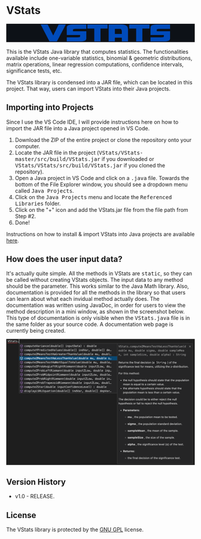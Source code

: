 # VStats

<p align="center">
  <img src="VStats/images/vstatslogo.png" width="570">
</p>

This is the VStats Java library that computes statistics. The functionalities available include one-variable statistics, binomial & geometric distributions, matrix operations, linear regression computations, confidence intervals, significance tests, etc. 

The VStats library is condensed into a JAR file, which can be located in this project. That way, users can import VStats into their Java projects. 

## Importing into Projects 

Since I use the VS Code IDE, I will provide instructions here on how to import the JAR file into a Java project opened in VS Code. 

1. Download the ZIP of the entire project or clone the repository onto your computer. 
2. Locate the JAR file in the project (<samp>VStats/VStats-master/src/build/VStats.jar</samp> if you downloaded or <samp>VStats/VStats/src/build/VStats.jar</samp> if you cloned the repository). 
3. Open a Java project in VS Code and click on a <samp>.java</samp> file. Towards the bottom of the File Explorer window, you should see a dropdown menu called <samp>Java Projects</samp>. 
4. Click on the <samp>Java Projects</samp> menu and locate the <samp>Referenced Libraries</samp> folder. 
5. Click on the "+" icon and add the VStats.jar file from the file path from Step #2. 
6. Done! 

Instructions on how to install & import VStats into Java projects are available <a target="_blank" href="https://captmd-11.github.io/blog/statscalculator/importingvstatsintoprojects.html">here</a>. 


## How does the user input data? 

It's actually quite simple. All the methods in VStats are <samp>static</samp>, so they can be called without creating VStats objects. The input data to any method should be the parameter. This works similar to the Java Math library. Also, documentation is provided for all the methods in the library so that users can learn about what each invidual method actually does. The documentation was written using JavaDoc, in order for users to view the method description in a mini window, as shown in the screenshot below. This type of documentation is only visible when the <samp>VStats.java</samp> file is in the same folder as your source code. A documentation web page is currently being created. 

<p align="center">
  <img src="VStats/images/javadocmethodtestss.png" width="570">
</p>

## Version History

- v1.0 - RELEASE. 

## License 

The VStats library is protected by the <a href="https://github.com/CaptMD-11/VStats/blob/master/LICENSE.txt" target="_blank">GNU GPL</a> license. 
